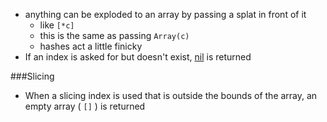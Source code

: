 * anything can be exploded to an array by passing a splat in front of it
  * like `[*c]`
  * this is the same as passing `Array(c)`
  * hashes act a little finicky
* If an index is asked for but doesn't exist, [nil][1] is returned

###Slicing

* When a slicing index is used that is outside the bounds of the array,
  an empty array ( `[]` ) is returned

[1]: /RubyFalsey
